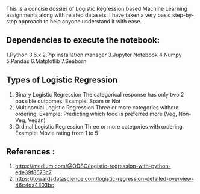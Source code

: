 This is a concise dossier of Logistic Regression based Machine Learning assignments along with related datasets. I have taken a very basic step-by-step approach to help anyone understand it with ease.

## Dependencies to execute the notebook:
1.Python 3.6.x
2.Pip installation manager
3.Jupyter Notebook
4.Numpy
5.Pandas
6.Matplotlib
7.Seaborn


## Types of Logistic Regression

1. Binary Logistic Regression
The categorical response has only two 2 possible outcomes. Example: Spam or Not
2. Multinomial Logistic Regression
Three or more categories without ordering. Example: Predicting which food is preferred more (Veg, Non-Veg, Vegan)
3. Ordinal Logistic Regression
Three or more categories with ordering. Example: Movie rating from 1 to 5

## References :
1) https://medium.com/@ODSC/logistic-regression-with-python-ede39f8573c7
2) https://towardsdatascience.com/logistic-regression-detailed-overview-46c4da4303bc
